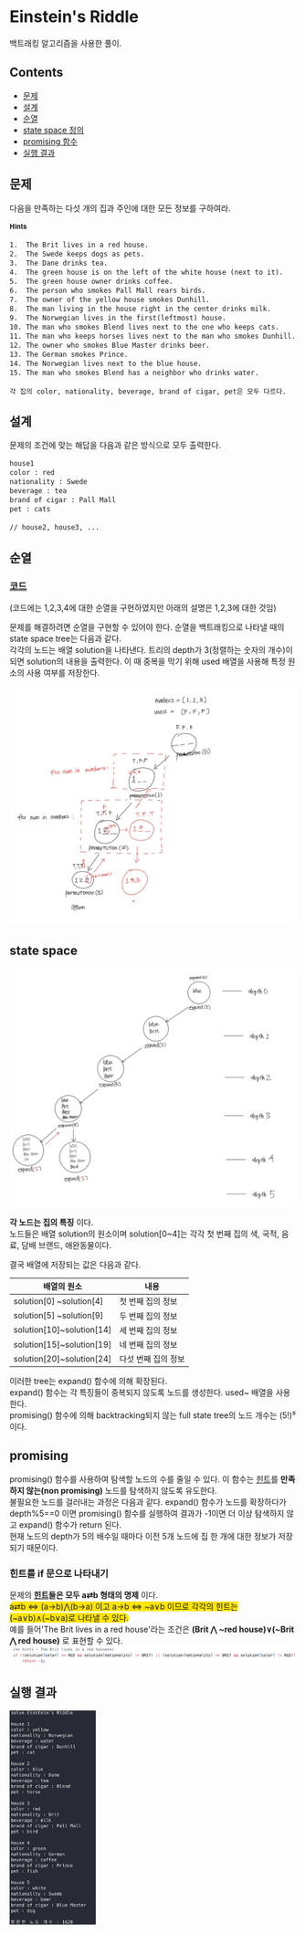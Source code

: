 # Einstein's Riddle
백트래킹 알고리즘을 사용한 풀이.

## Contents
* [문제](https://github.com/mingeun2154/EinsteinsRiddle#문제)
* [설계](https://github.com/mingeun2154/EinsteinsRiddle#설계)
* [순열](https://github.com/mingeun2154/EinsteinsRiddle#순열)
* [state space 정의](https://github.com/mingeun2154/EinsteinsRiddle#state-space)
* [promising 함수](https://github.com/mingeun2154/EinsteinsRiddle#promising)
* [실행 결과](https://github.com/mingeun2154/EinsteinsRiddle#result)

## 문제   
다음을 만족하는 다섯 개의 집과 주인에 대한 모든 정보를 구하여라.

```
𝐇𝐢𝐧𝐭𝐬

1.  The Brit lives in a red house.   
2.  The Swede keeps dogs as pets.    
3.  The Dane drinks tea.    
4.  The green house is on the left of the white house (next to it).    
5.  The green house owner drinks coffee.    
6.  The person who smokes Pall Mall rears birds.   
7.  The owner of the yellow house smokes Dunhill.   
8.  The man living in the house right in the center drinks milk.    
9.  The Norwegian lives in the first(leftmost) house.    
10. The man who smokes Blend lives next to the one who keeps cats.     
11. The man who keeps horses lives next to the man who smokes Dunhill.
12. The owner who smokes Blue Master drinks beer.    
13. The German smokes Prince.   
14. The Norwegian lives next to the blue house.     
15. The man who smokes Blend has a neighbor who drinks water.      

각 집의 color, nationality, beverage, brand of cigar, pet은 모두 다르다.
 ```

## 설계   
문제의 조건에 맞는 해답을 다음과 같은 방식으로 모두 출력한다.
```cli
house1
color : red
nationality : Swede
beverage : tea
brand of cigar : Pall Mall
pet : cats

// house2, house3, ...
```

## 순열
### [코드](https://github.com/mingeun2154/EinsteinsRiddle/blob/main/exercise/combination.py)    
(코드에는 1,2,3,4에 대한 순열을 구현하였지만 아래의 설명은 1,2,3에 대한 것임)   

문제를 해결하려면 순열을 구현할 수 있어야 한다.
순열을 백트래킹으로 나타낼 때의 state space tree는 다음과 같다.   
각각의 노드는 배열 solution을 나타낸다. 트리의 depth가 3(정렬하는 숫자의 개수)이 되면 solution의 내용을 출력한다.
이 때 중복을 막기 위해 used 배열을 사용해 특정 원소의 사용 여부를 저장한다.

<img src="img/permutation-state-tree.jpeg" alt="space-tree">

## state space
<img src="img/riddle-state-tree.jpeg" alt="space-tree">    

**각 노드는 집의 특징** 이다.  
노드들은 배열 solution의 원소이며 solution[0~4]는 각각 첫 번째 집의 색, 국적, 음료, 담배 브랜드, 애완동물이다.    

결국 배열에 저장되는 값은 다음과 같다.      

|배열의 원소|내용|
|-------------------------|-------------------|
|solution[0] ~solution[4] |첫 번째 집의 정보  |
|solution[5] ~solution[9] |두 번째 집의 정보  |
|solution[10]~solution[14]|세 번째 집의 정보  |
|solution[15]~solution[19]|네 번째 집의 정보  |
|solution[20]~solution[24]|다섯 번째 집의 정보|

이러한 tree는 expand() 함수에 의해 확장된다.   
expand() 함수는 각 특징들이 중복되지 않도록 노드를 생성한다. used~ 배열을 사용한다.    
promising() 함수에 의해 backtracking되지 않는 full state tree의 노드 개수는 (5!)⁵ 이다.    

## promising
promising() 함수를 사용하여 탐색할 노드의 수를 줄일 수 있다.
이 함수는 [힌트](https://github.com/mingeun2154/EinsteinsRiddle#문제)를 **만족하지 않는(non promising)** 노드를 탐색하지 않도록 유도한다.      
불필요한 노드를 걸러내는 과정은 다음과 같다.
expand() 함수가 노드를 확장하다가 depth%5==0 이면 promising() 함수를 실행하여 결과가 -1이면 더 이상 탐색하지 않고 expand() 함수가 return 된다.     
현재 노드의 depth가 5의 배수일 때마다 이전 5개 노드에 집 한 개에 대한 정보가 저장되기 때문이다.

### 힌트를 if 문으로 나타내기
문제의 **[힌트](https://github.com/mingeun2154/EinsteinsRiddle#문제)들은 모두 a⇄b 형태의 명제** 이다.  
<span style="background-color:#FFE400; border-radius:25px;"> a⇄b ⇔ (a→b)⋀(b→a) 이고 a→b ⇔ \~a∨b 이므로 각각의 힌트는 (\~a∨b)∧(\~b∨a)로 나타낼 수 있다.</span>    
예를 들어'The Brit lives in a red house'라는 조건은 **(Brit ⋀ \~red house)∨(\~Brit ⋀ red house)** 로 표현할 수 있다.    
<img src="img/condition.png" alt="condition">    


## 실행 결과
<img src="img/result.png" alt="result" width="30%" height="15%">
